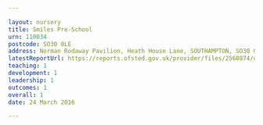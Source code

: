 ```yaml
---

layout: nursery
title: Smiles Pre-School
urn: 110034
postcode: SO30 0LE
address: Norman Rodaway Pavilion, Heath House Lane, SOUTHAMPTON, SO30 0LE
latestReportUrl: https://reports.ofsted.gov.uk/provider/files/2560874/urn/110034.pdf
teaching: 1
development: 1
leadership: 1
outcomes: 1
overall: 1
date: 24 March 2016

---
```

